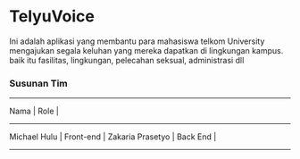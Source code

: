 # TelyuVoice

Ini adalah aplikasi yang membantu para mahasiswa telkom University mengajukan segala keluhan yang mereka dapatkan di lingkungan kampus.
baik itu fasilitas, lingkungan, pelecahan seksual, administrasi dll

### Susunan Tim
----------------  ---------------
Nama             |   Role       |
----------------  ---------------
Michael Hulu     | Front-end    |
Zakaria Prasetyo | Back End     |
----------------  ---------------    